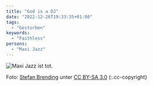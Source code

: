 ```yaml
---
title: "God is a DJ"
date: "2022-12-26T19:33:35+01:00"
tags:
  - "Gestorben"
keywords:
  - "Faithless"
persons:
  - "Maxi Jazz"
---
```


![Maxi Jazz ist tot.](/images/maxi_jazz.jpg)

Foto: [Stefan Brending](https://de.wikipedia.org/wiki/User:2eight) unter [CC BY-SA 3.0](https://creativecommons.org/licenses/by-sa/3.0/deed.en)  {:.cc-copyright}
